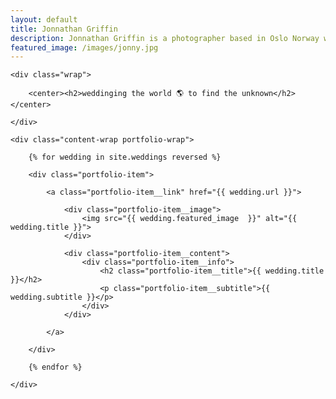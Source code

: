 ```yaml
---
layout: default
title: Jonnathan Griffin
description: Jonnathan Griffin is a photographer based in Oslo Norway who focuses on landscape and nature photography.
featured_image: /images/jonny.jpg
---
```


<section class="intro">

	<div class="wrap">

		<center><h2>weddinging the world 🌎 to find the unknown</h2></center>

	</div>

</section>

<section class="portfolio">

	<div class="content-wrap portfolio-wrap">

		{% for wedding in site.weddings reversed %}

		<div class="portfolio-item">

			<a class="portfolio-item__link" href="{{ wedding.url }}">

				<div class="portfolio-item__image">
					<img src="{{ wedding.featured_image  }}" alt="{{ wedding.title }}">
				</div>

				<div class="portfolio-item__content">
					<div class="portfolio-item__info">
						<h2 class="portfolio-item__title">{{ wedding.title }}</h2>
						<p class="portfolio-item__subtitle">{{ wedding.subtitle }}</p>
					</div>
				</div>

			</a>

		</div>

		{% endfor %}

	</div>

</section>

